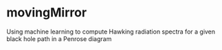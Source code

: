 # movingMirror
Using machine learning to compute Hawking radiation spectra for a given black hole path in a Penrose diagram
